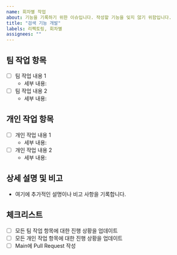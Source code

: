 ```yaml
---
name: 회차별 작업
about: 기능을 기록하기 위한 이슈입니다. 작성할 기능을 잊지 않기 위함입니다.
title: "검색 기능 개발"
labels: 리펙토링, 회차별
assignees: ""
---
```


## 팀 작업 항목

- [ ] 팀 작업 내용 1
  - 세부 내용:
- [ ] 팀 작업 내용 2
  - 세부 내용:

## 개인 작업 항목

- [ ] 개인 작업 내용 1
  - 세부 내용:
- [ ] 개인 작업 내용 2
  - 세부 내용:

## 상세 설명 및 비고

- 여기에 추가적인 설명이나 비고 사항을 기록합니다.

## 체크리스트

- [ ] 모든 팀 작업 항목에 대한 진행 상황을 업데이트
- [ ] 모든 개인 작업 항목에 대한 진행 상황을 업데이트
- [ ] Main에 Pull Request 작성
